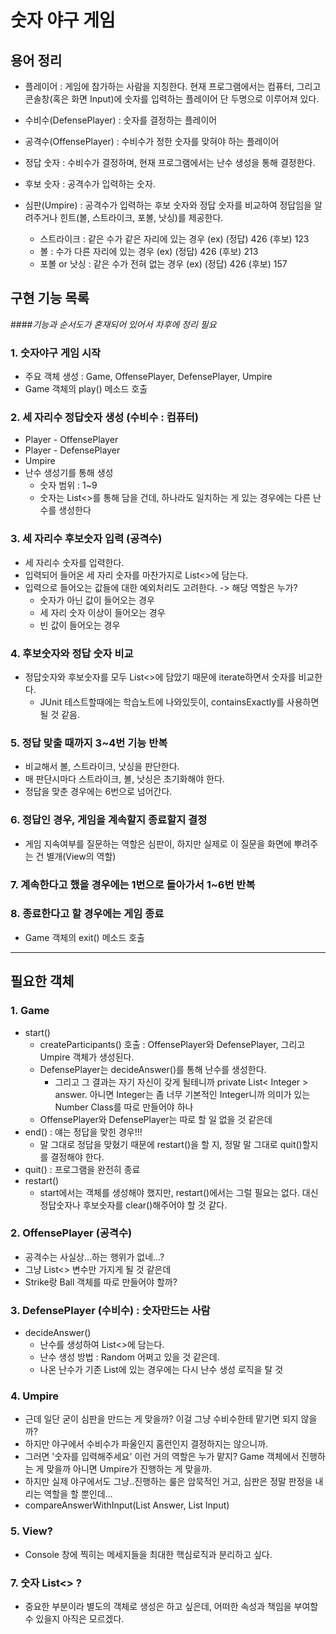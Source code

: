 # 숫자 야구 게임
## 용어 정리
* 플레이어 : 게임에 참가하는 사람을 지칭한다. 현재 프로그램에서는 컴퓨터, 그리고 콘솔창(혹은 화면 Input)에 숫자를 입력하는 플레이어 단 두명으로 이루어져 있다.  
* 수비수(DefensePlayer) : 숫자를 결정하는 플레이어
* 공격수(OffensePlayer) : 수비수가 정한 숫자를 맞혀야 하는 플레이어 
  
* 정답 숫자 : 수비수가 결정하며, 현재 프로그램에서는 난수 생성을 통해 결정한다. 
* 후보 숫자 : 공격수가 입력하는 숫자. 

* 심판(Umpire) : 공격수가 입력하는 후보 숫자와 정답 숫자를 비교하여 정답임을 알려주거나 힌트(볼, 스트라이크, 포볼, 낫싱)를 제공한다.
    * 스트라이크 : 같은 수가 같은 자리에 있는 경우 (ex) (정답) 426  (후보) 123 
    * 볼 :  수가 다른 자리에 있는 경우 (ex) (정답) 426 (후보) 213
    * 포볼 or 낫싱 : 같은 수가 전혀 없는 경우 (ex) (정답) 426 (후보) 157

## 구현 기능 목록 
####*기능과 순서도가 혼재되어 있어서 차후에 정리 필요*
### 1. 숫자야구 게임 시작
* 주요 객체 생성 : Game, OffensePlayer, DefensePlayer, Umpire
* Game 객체의 play() 메소드 호출

### 2. 세 자리수 정답숫자 생성 (수비수 : 컴퓨터)
* Player - OffensePlayer
* Player - DefensePlayer 
* Umpire 
* 난수 생성기를 통해 생성
    * 숫자 범위 : 1~9
    * 숫자는 List<>를 통해 담을 건데, 하나라도 일치하는 게 있는 경우에는 다른 난수를 생성한다

### 3. 세 자리수 후보숫자 입력 (공격수)
* 세 자리수 숫자를 입력한다.
* 입력되어 들어온 세 자리 숫자를 마찬가지로 List<>에 담는다.   
* 입력으로 들어오는 값들에 대한 예외처리도 고려한다. -> 해당 역할은 누가? 
    * 숫자가 아닌 값이 들어오는 경우 
    * 세 자리 숫자 이상이 들어오는 경우
    * 빈 값이 들어오는 경우

### 4. 후보숫자와 정답 숫자 비교 
* 정답숫자와 후보숫자를 모두 List<>에 담았기 때문에 iterate하면서 숫자를 비교한다. 
    * JUnit 테스트할때에는 학습노트에 나와있듯이, containsExactly를 사용하면 될 것 같음.

### 5. 정답 맞출 때까지 3~4번 기능 반복 
* 비교해서 볼, 스트라이크, 낫싱을 판단한다. 
* 매 판단시마다 스트라이크, 볼, 낫싱은 초기화해야 한다. 
* 정답을 맞춘 경우에는 6번으로 넘어간다. 
 
### 6. 정답인 경우, 게임을 계속할지 종료할지 결정 
* 게임 지속여부를 질문하는 역할은 심판이, 하지만 실제로 이 질문을 화면에 뿌려주는 건 별개(View의 역할)

### 7. 계속한다고 했을 경우에는 1번으로 돌아가서 1~6번 반복 

### 8. 종료한다고 할 경우에는 게임 종료 
* Game 객체의 exit() 메소드 호출 

---
## 필요한 객체 
### 1. Game 
* start() 
  * createParticipants() 호출 : OffensePlayer와 DefensePlayer, 그리고 Umpire 객체가 생성된다. 
  * DefensePlayer는 decideAnswer()를 통해 난수를 생성한다. 
    * 그리고 그 결과는 자기 자신이 갖게 될테니까 private List< Integer > answer. 
      아니면 Integer는 좀 너무 기본적인 Integer니까 의미가 있는 Number Class를 따로 만들어야 하나 
  * OffensePlayer와 DefensePlayer는 따로 할 일 없을 것 같은데 
* end() : 얘는 정답을 맞힌 경우!!! 
  * 말 그대로 정답을 맞혔기 때문에 restart()을 할 지, 
    정말 말 그대로 quit()할지를 결정해야 한다.
* quit() : 프로그램을 완전히 종료 
* restart() 
  * start에서는 객체를 생성해야 했지만, restart()에서는 그럴 필요는 없다. 
    대신 정답숫자나 후보숫자를 clear()해주어야 할 것 같다. 

### 2. OffensePlayer (공격수)
* 공격수는 사실상...하는 행위가 없네...?
* 그냥 List<> 변수만 가지게 될 것 같은데 
* Strike랑 Ball 객체를 따로 만들어야 할까?
### 3. DefensePlayer (수비수) : 숫자만드는 사람
* decideAnswer()
    * 난수를 생성하여 List<>에 담는다. 
    * 난수 생성 방법 : Random 어쩌고 있을 것 같은데. 
    * 나온 난수가 기존 List에 있는 경우에는 다시 난수 생성 로직을 탈 것
    
### 4. Umpire
* 근데 일단 굳이 심판을 만드는 게 맞을까? 이걸 그냥 수비수한테 맡기면 되지 않을까? 
* 하지만 야구에서 수비수가 파울인지 홈런인지 결정하지는 않으니까. 
* 그러면 '숫자를 입력해주세요' 이런 거의 역할은 누가 맡지?
  Game 객체에서 진행하는 게 맞을까 아니면 Umpire가 진행하는 게 맞을까. 
* 하지만 실제 야구에서도 그냥..진행하는 룰은 암묵적인 거고, 심판은 정말 판정을 내리는 
  역할을 할 뿐인데... 
* compareAnswerWithInput(List Answer, List Input)

### 5. View? 
* Console 창에 찍히는 메세지들을 최대한 핵심로직과 분리하고 싶다. 

### 7. 숫자 List<> ?
* 중요한 부분이라 별도의 객체로 생성은 하고 싶은데, 어떠한 속성과 책임을 부여할 수 있을지 아직은 모르겠다.
